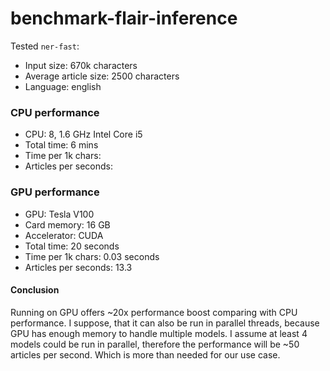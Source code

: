 # benchmark-flair-inference

Tested `ner-fast`:

- Input size: 670k characters
- Average article size: 2500 characters
- Language: english

### CPU performance

- CPU: 8, 1.6 GHz Intel Core i5
- Total time: 6 mins
- Time per 1k chars:
- Articles per seconds:

### GPU performance

- GPU: Tesla V100
- Card memory: 16 GB
- Accelerator: CUDA
- Total time: 20 seconds
- Time per 1k chars: 0.03 seconds
- Articles per seconds: 13.3

#### Conclusion

Running on GPU offers ~20x performance boost comparing with CPU performance. I suppose, that it can also be run in parallel threads, because GPU has enough memory
to handle multiple models. I assume at least 4 models could be run in parallel, therefore the performance will be ~50 articles per second. Which is more than
needed for our use case.
